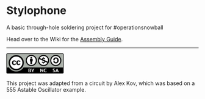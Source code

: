 # Stylophone
A basic through-hole soldering project for #operationsnowball

Head over to the Wiki for the [Assembly Guide](https://github.com/PancakeLegend/Stylophone/wiki/Assembly-Guide).

***

[![CC-BY-NC-SA](https://github.com/PancakeLegend/Stylophone/blob/main/Wiki%20Resources/CC-BY-NC-SA.png)](https://creativecommons.org/licenses/by-nc-sa/4.0/)

This project was adapted from a circuit by Alex Kov, which was based on a 555 Astable Oscillator example.
